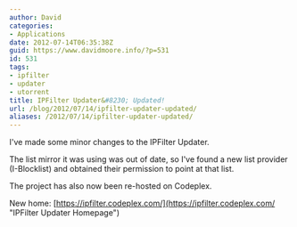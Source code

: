 ```yaml
---
author: David
categories:
- Applications
date: 2012-07-14T06:35:38Z
guid: https://www.davidmoore.info/?p=531
id: 531
tags:
- ipfilter
- updater
- utorrent
title: IPFilter Updater&#8230; Updated!
url: /blog/2012/07/14/ipfilter-updater-updated/
aliases: /2012/07/14/ipfilter-updater-updated/
---
```


I've made some minor changes to the IPFilter Updater.

The list mirror it was using was out of date, so I've found a new list provider (I-Blocklist) and obtained their permission to point at that list.

The project has also now been re-hosted on Codeplex.

New home: [https://ipfilter.codeplex.com/](https://ipfilter.codeplex.com/ "IPFilter Updater Homepage")